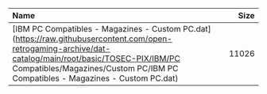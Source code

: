 |Name|Size|
|:---|---:|
|[IBM PC Compatibles - Magazines - Custom PC.dat](https://raw.githubusercontent.com/open-retrogaming-archive/dat-catalog/main/root/basic/TOSEC-PIX/IBM/PC Compatibles/Magazines/Custom PC/IBM PC Compatibles - Magazines - Custom PC.dat)|11026|
